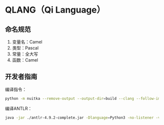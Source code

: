 # QLANG（Qi Language）

## 命名规范

1. 变量名：Camel
2. 类型：Pascal
3. 常量：全大写
4. 函数：Camel

## 开发者指南

编译指令：

```bash
python -m nuitka --remove-output --output-dir=build --clang --follow-imports --show-progress --show-scons .\sakura.py
```

编译ANTLR：

```bash
java -jar ./antlr-4.9.2-complete.jar -Dlanguage=Python3 -no-listener -visitor ./QLANG.g4
```

